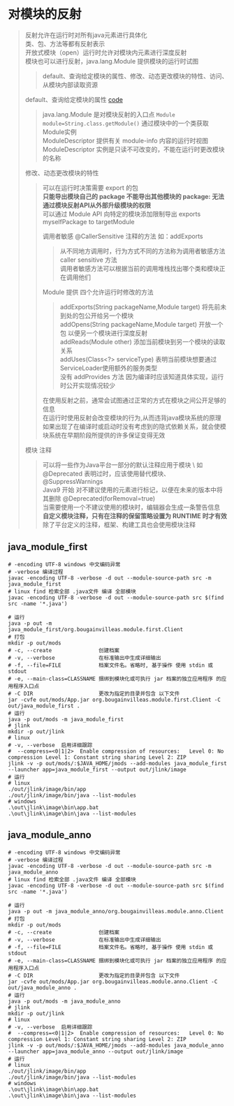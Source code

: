 # 对模块的反射

> 反射允许在运行时对所有java元素进行具体化 \
> 类、包、方法等都有反射表示 \
> 开放式模块（open）运行时允许对模块内元素进行深度反射 \
> 模块也可以进行反射，java.lang.Module 提供模块的运行时试图
> > default、查询给定模块的属性、修改、动态更改模块的特性、访问、从模块内部读取资源
> 
> default、查询给定模块的属性 [code](src/java_module_first)
> > java.lang.Module 是对模块反射的入口点 `Module module=String.class.getModule()` 通过模块中的一个类获取Module实例 \
> > ModuleDescriptor 提供有关 module-info 内容的运行时视图 \
> > ModuleDescriptor 实例是只读不可改变的，不能在运行时更改模块的名称
> 
> 修改、动态更改模块的特性
> > 可以在运行时决策需要 export 的包 \
> > **只能导出模块自己的 package 不能导出其他模块的 package: 无法通过模块反射API从外部升级模块的权限** \
> > 可以通过 Module API 向特定的模块添加限制导出 exports myselfPackage to targetModule 
> >
> > 调用者敏感 @CallerSensitive 注释的方法 如：addExports 
> > > 从不同地方调用时，行为方式不同的方法称为调用者敏感方法 caller sensitive 方法 \
> > > 调用者敏感方法可以根据当前的调用堆栈找出哪个类和模块正在调用他们
> > 
> > Module 提供 四个允许运行时修改的方法
> > > addExports(String packageName,Module target) 将先前未到处的包公开给另一个模块 \
> > > addOpens(String packageName,Module target) 开放一个包 以便另一个模块进行深度反射 \
> > > addReads(Module other) 添加当前模块到另一个模块的读取关系 \
> > > addUses(Class<?> serviceType) 表明当前模块想要通过ServiceLoader使用额外的服务类型 \
> > > 没有 addProvides 方法 因为编译时应该知道具体实现，运行时公开实现情况较少
> >
> > 在使用反射之前，通常会试图通过正常的方式在模块之间公开足够的信息 \
> > 在运行时使用反射会改变模块的行为,从而违背java模块系统的原理 \
> > 如果出现了在编译时或启动时没有考虑到的隐式依赖关系，就会使模块系统在早期阶段所提供的许多保证变得无效
> 
> 模块 注释
> > 可以将一些作为Java平台一部分的默认注释应用于模块 \ 
> > 如 @Deprecated 表明过时，应该使用替代模块、@SuppressWarnings \
> > Java9 开始 对不建议使用的元素进行标记，以便在未来的版本中将其删除 @Deprecated(forRemoval=true) \
> > 当需要使用一个不建议使用的模块时，编辑器会生成一条警告信息 \
> > **自定义模块注释，只有在注释的保留策略设置为 RUNTIME 时才有效** \
> > 除了平台定义的注释，框架、构建工具也会使用模块注释

## java_module_first

```shell
# -encoding UTF-8 windows 中文编码异常
# -verbose 编译过程
javac -encoding UTF-8 -verbose -d out --module-source-path src -m java_module_first
# linux find 检索全部 .java文件 编译 全部模块
javac -encoding UTF-8 -verbose -d out --module-source-path src $(find src -name '*.java')

# 运行
java -p out -m java_module_first/org.bougainvilleas.module.first.Client
# 打包
mkdir -p out/mods
# -c, --create               创建档案
# -v, --verbose              在标准输出中生成详细输出
# -f, --file=FILE            档案文件名。省略时, 基于操作 使用 stdin 或 stdout
# -e, --main-class=CLASSNAME 捆绑到模块化或可执行 jar 档案的独立应用程序 的应用程序入口点
# -C DIR                     更改为指定的目录并包含 以下文件
jar -cvfe out/mods/App.jar org.bougainvilleas.module.first.Client -C out/java_module_first .
# 运行
java -p out/mods -m java_module_first 
# jlink
mkdir -p out/jlink
# linux
# -v, --verbose  启用详细跟踪
#  --compress=<0|1|2>  Enable compression of resources:   Level 0: No compression Level 1: Constant string sharing Level 2: ZIP
jlink -v -p out/mods/:$JAVA_HOME/jmods --add-modules java_module_first --launcher app=java_module_first --output out/jlink/image
# 运行
# linux
./out/jlink/image/bin/app
./out/jlink/image/bin/java --list-modules
# windows
.\out\jlink\image\bin\app.bat
.\out\jlink\image\bin\java --list-modules
```

## java_module_anno

```shell
# -encoding UTF-8 windows 中文编码异常
# -verbose 编译过程
javac -encoding UTF-8 -verbose -d out --module-source-path src -m java_module_anno
# linux find 检索全部 .java文件 编译 全部模块
javac -encoding UTF-8 -verbose -d out --module-source-path src $(find src -name '*.java')

# 运行
java -p out -m java_module_anno/org.bougainvilleas.module.anno.Client
# 打包
mkdir -p out/mods
# -c, --create               创建档案
# -v, --verbose              在标准输出中生成详细输出
# -f, --file=FILE            档案文件名。省略时, 基于操作 使用 stdin 或 stdout
# -e, --main-class=CLASSNAME 捆绑到模块化或可执行 jar 档案的独立应用程序 的应用程序入口点
# -C DIR                     更改为指定的目录并包含 以下文件
jar -cvfe out/mods/App.jar org.bougainvilleas.module.anno.Client -C out/java_module_anno .
# 运行
java -p out/mods -m java_module_anno 
# jlink
mkdir -p out/jlink
# linux
# -v, --verbose  启用详细跟踪
#  --compress=<0|1|2>  Enable compression of resources:   Level 0: No compression Level 1: Constant string sharing Level 2: ZIP
jlink -v -p out/mods/:$JAVA_HOME/jmods --add-modules java_module_anno --launcher app=java_module_anno --output out/jlink/image
# 运行
# linux
./out/jlink/image/bin/app
./out/jlink/image/bin/java --list-modules
# windows
.\out\jlink\image\bin\app.bat
.\out\jlink\image\bin\java --list-modules
```